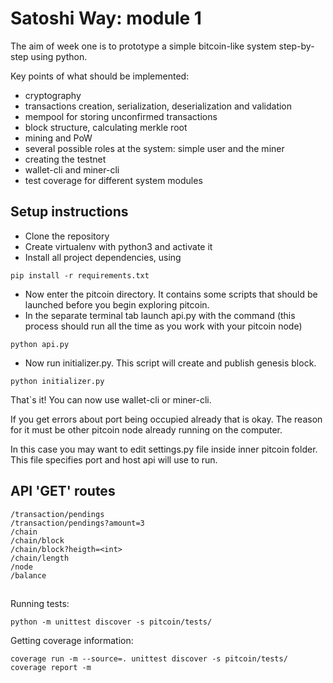 # Satoshi Way: module 1

The aim of week one is to prototype a simple bitcoin-like system step-by-step using python.

Key points of what should be implemented:
* cryptography 
* transactions creation, serialization, deserialization and validation
* mempool for storing unconfirmed transactions
* block structure, calculating merkle root
* mining and PoW
* several possible roles at the system: simple user and the miner
* creating the testnet
* wallet-cli and miner-cli
* test coverage for different system modules

## Setup instructions
* Clone the repository
* Create virtualenv with python3 and activate it
* Install all project dependencies, using 
``` 
pip install -r requirements.txt 
```
* Now enter the pitcoin directory. It contains some scripts that should be launched before you begin exploring pitcoin.
* In the separate terminal tab launch api.py with the command 
(this process should run all the time as you work with your pitcoin node)
``` 
python api.py 
```
* Now run initializer.py. This script will create and publish genesis block.
```
python initializer.py
```
That`s it! You can now use wallet-cli or miner-cli.

If you get errors about port being occupied already that is okay. 
The reason for it must be other pitcoin node already running on the computer.

In this case you may want to edit settings.py file inside inner pitcoin folder. 
This file specifies port and host api will use to run.

## API 'GET' routes

```
/transaction/pendings
/transaction/pendings?amount=3
/chain
/chain/block
/chain/block?heigth=<int>
/chain/length
/node
/balance
```

##
Running tests:
```
python -m unittest discover -s pitcoin/tests/
```

Getting coverage information: 
```
coverage run -m --source=. unittest discover -s pitcoin/tests/
coverage report -m
```
